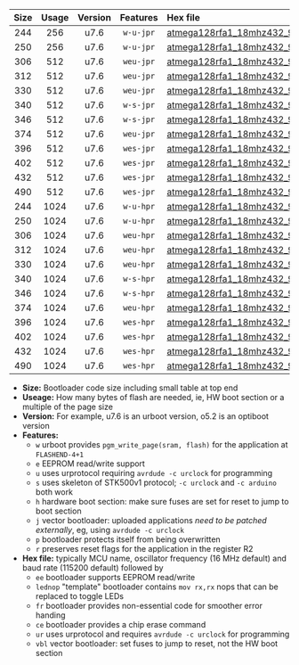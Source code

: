 |Size|Usage|Version|Features|Hex file|
|:-:|:-:|:-:|:-:|:--|
|244|256|u7.6|`w-u-jpr`|[atmega128rfa1_18mhz432_9600bps_ur_vbl.hex](https://raw.githubusercontent.com/stefanrueger/urboot/main/atmega128rfa1_18mhz432_9600bps_ur_vbl.hex)|
|250|256|u7.6|`w-u-jpr`|[atmega128rfa1_18mhz432_9600bps_lednop_ur_vbl.hex](https://raw.githubusercontent.com/stefanrueger/urboot/main/atmega128rfa1_18mhz432_9600bps_lednop_ur_vbl.hex)|
|306|512|u7.6|`weu-jpr`|[atmega128rfa1_18mhz432_9600bps_ee_ur_vbl.hex](https://raw.githubusercontent.com/stefanrueger/urboot/main/atmega128rfa1_18mhz432_9600bps_ee_ur_vbl.hex)|
|312|512|u7.6|`weu-jpr`|[atmega128rfa1_18mhz432_9600bps_ee_lednop_ur_vbl.hex](https://raw.githubusercontent.com/stefanrueger/urboot/main/atmega128rfa1_18mhz432_9600bps_ee_lednop_ur_vbl.hex)|
|330|512|u7.6|`weu-jpr`|[atmega128rfa1_18mhz432_9600bps_ee_lednop_fr_ur_vbl.hex](https://raw.githubusercontent.com/stefanrueger/urboot/main/atmega128rfa1_18mhz432_9600bps_ee_lednop_fr_ur_vbl.hex)|
|340|512|u7.6|`w-s-jpr`|[atmega128rfa1_18mhz432_9600bps_vbl.hex](https://raw.githubusercontent.com/stefanrueger/urboot/main/atmega128rfa1_18mhz432_9600bps_vbl.hex)|
|346|512|u7.6|`w-s-jpr`|[atmega128rfa1_18mhz432_9600bps_lednop_vbl.hex](https://raw.githubusercontent.com/stefanrueger/urboot/main/atmega128rfa1_18mhz432_9600bps_lednop_vbl.hex)|
|374|512|u7.6|`weu-jpr`|[atmega128rfa1_18mhz432_9600bps_ee_lednop_fr_ce_ur_vbl.hex](https://raw.githubusercontent.com/stefanrueger/urboot/main/atmega128rfa1_18mhz432_9600bps_ee_lednop_fr_ce_ur_vbl.hex)|
|396|512|u7.6|`wes-jpr`|[atmega128rfa1_18mhz432_9600bps_ee_vbl.hex](https://raw.githubusercontent.com/stefanrueger/urboot/main/atmega128rfa1_18mhz432_9600bps_ee_vbl.hex)|
|402|512|u7.6|`wes-jpr`|[atmega128rfa1_18mhz432_9600bps_ee_lednop_vbl.hex](https://raw.githubusercontent.com/stefanrueger/urboot/main/atmega128rfa1_18mhz432_9600bps_ee_lednop_vbl.hex)|
|432|512|u7.6|`wes-jpr`|[atmega128rfa1_18mhz432_9600bps_ee_lednop_fr_vbl.hex](https://raw.githubusercontent.com/stefanrueger/urboot/main/atmega128rfa1_18mhz432_9600bps_ee_lednop_fr_vbl.hex)|
|490|512|u7.6|`wes-jpr`|[atmega128rfa1_18mhz432_9600bps_ee_lednop_fr_ce_vbl.hex](https://raw.githubusercontent.com/stefanrueger/urboot/main/atmega128rfa1_18mhz432_9600bps_ee_lednop_fr_ce_vbl.hex)|
|244|1024|u7.6|`w-u-hpr`|[atmega128rfa1_18mhz432_9600bps_ur.hex](https://raw.githubusercontent.com/stefanrueger/urboot/main/atmega128rfa1_18mhz432_9600bps_ur.hex)|
|250|1024|u7.6|`w-u-hpr`|[atmega128rfa1_18mhz432_9600bps_lednop_ur.hex](https://raw.githubusercontent.com/stefanrueger/urboot/main/atmega128rfa1_18mhz432_9600bps_lednop_ur.hex)|
|306|1024|u7.6|`weu-hpr`|[atmega128rfa1_18mhz432_9600bps_ee_ur.hex](https://raw.githubusercontent.com/stefanrueger/urboot/main/atmega128rfa1_18mhz432_9600bps_ee_ur.hex)|
|312|1024|u7.6|`weu-hpr`|[atmega128rfa1_18mhz432_9600bps_ee_lednop_ur.hex](https://raw.githubusercontent.com/stefanrueger/urboot/main/atmega128rfa1_18mhz432_9600bps_ee_lednop_ur.hex)|
|330|1024|u7.6|`weu-hpr`|[atmega128rfa1_18mhz432_9600bps_ee_lednop_fr_ur.hex](https://raw.githubusercontent.com/stefanrueger/urboot/main/atmega128rfa1_18mhz432_9600bps_ee_lednop_fr_ur.hex)|
|340|1024|u7.6|`w-s-hpr`|[atmega128rfa1_18mhz432_9600bps.hex](https://raw.githubusercontent.com/stefanrueger/urboot/main/atmega128rfa1_18mhz432_9600bps.hex)|
|346|1024|u7.6|`w-s-hpr`|[atmega128rfa1_18mhz432_9600bps_lednop.hex](https://raw.githubusercontent.com/stefanrueger/urboot/main/atmega128rfa1_18mhz432_9600bps_lednop.hex)|
|374|1024|u7.6|`weu-hpr`|[atmega128rfa1_18mhz432_9600bps_ee_lednop_fr_ce_ur.hex](https://raw.githubusercontent.com/stefanrueger/urboot/main/atmega128rfa1_18mhz432_9600bps_ee_lednop_fr_ce_ur.hex)|
|396|1024|u7.6|`wes-hpr`|[atmega128rfa1_18mhz432_9600bps_ee.hex](https://raw.githubusercontent.com/stefanrueger/urboot/main/atmega128rfa1_18mhz432_9600bps_ee.hex)|
|402|1024|u7.6|`wes-hpr`|[atmega128rfa1_18mhz432_9600bps_ee_lednop.hex](https://raw.githubusercontent.com/stefanrueger/urboot/main/atmega128rfa1_18mhz432_9600bps_ee_lednop.hex)|
|432|1024|u7.6|`wes-hpr`|[atmega128rfa1_18mhz432_9600bps_ee_lednop_fr.hex](https://raw.githubusercontent.com/stefanrueger/urboot/main/atmega128rfa1_18mhz432_9600bps_ee_lednop_fr.hex)|
|490|1024|u7.6|`wes-hpr`|[atmega128rfa1_18mhz432_9600bps_ee_lednop_fr_ce.hex](https://raw.githubusercontent.com/stefanrueger/urboot/main/atmega128rfa1_18mhz432_9600bps_ee_lednop_fr_ce.hex)|

- **Size:** Bootloader code size including small table at top end
- **Useage:** How many bytes of flash are needed, ie, HW boot section or a multiple of the page size
- **Version:** For example, u7.6 is an urboot version, o5.2 is an optiboot version
- **Features:**
  + `w` urboot provides `pgm_write_page(sram, flash)` for the application at `FLASHEND-4+1`
  + `e` EEPROM read/write support
  + `u` uses urprotocol requiring `avrdude -c urclock` for programming
  + `s` uses skeleton of STK500v1 protocol; `-c urclock` and `-c arduino` both work
  + `h` hardware boot section: make sure fuses are set for reset to jump to boot section
  + `j` vector bootloader: uploaded applications *need to be patched externally*, eg, using `avrdude -c urclock`
  + `p` bootloader protects itself from being overwritten
  + `r` preserves reset flags for the application in the register R2
- **Hex file:** typically MCU name, oscillator frequency (16 MHz default) and baud rate (115200 default) followed by
  + `ee` bootloader supports EEPROM read/write
  + `lednop` "template" bootloader contains `mov rx,rx` nops that can be replaced to toggle LEDs
  + `fr` bootloader provides non-essential code for smoother error handing
  + `ce` bootloader provides a chip erase command
  + `ur` uses urprotocol and requires `avrdude -c urclock` for programming
  + `vbl` vector bootloader: set fuses to jump to reset, not the HW boot section

